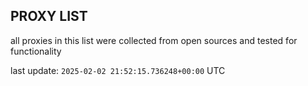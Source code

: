 ## PROXY LIST

all proxies in this list were collected from open sources and tested for functionality

last update: `2025-02-02 21:52:15.736248+00:00` UTC